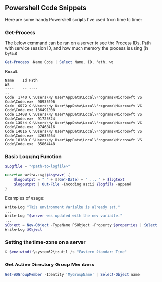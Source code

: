 ## Powershell Code Snippets

Here are some handy Powershell scripts I've used from time to time:

### Get-Process
The below command can be ran on a server to see the Process IDs, Path with service session ID, and how much memory the process is using (in bytes)

```Powershell
Get-Process -Name Code | Select Name, ID, Path, ws
```

Result:
```
Name    Id Path                                                                         WS
----    -- ----                                                                         --
Code  1740 C:\Users\My User\AppData\Local\Programs\Microsoft VS Code\Code.exe  90935296
Code  6572 C:\Users\My User\AppData\Local\Programs\Microsoft VS Code\Code.exe 136491008
Code 13408 C:\Users\My User\AppData\Local\Programs\Microsoft VS Code\Code.exe  91725824
Code 13544 C:\Users\My User\AppData\Local\Programs\Microsoft VS Code\Code.exe  97468416
Code 14016 C:\Users\My User\AppData\Local\Programs\Microsoft VS Code\Code.exe  42635264
Code 18160 C:\Users\My User\AppData\Local\Programs\Microsoft VS Code\Code.exe  85864448

```

### Basic Logging Function

```Powershell
$Logfile = "<path-to-logfile>"

Function Write-Log($logtext) {
    $logoutput = " " + $(Get-Date) + " ... " + $logtext
    $logoutput | Out-File -Encoding ascii $logfile -append
}
```
Examples of usage:

```Powershell
Write-Log "This environment Varialbe is already set."
...
Write-Log "$server was updated with the new variable."
...
$Object = New-Object -TypeName PSObject -Property $properties | Select ComputerName, LastBoot, Uptime
Write-Log $Object
```

### Setting the time-zone on a server

```Powershell
& $env:windir\system32\tzutil /s "Eastern Standard Time"
```

### Get Active Directory Group Members

```Powershell
Get-ADGroupMember -Identity 'MyGroupName' | Select-Object name
```